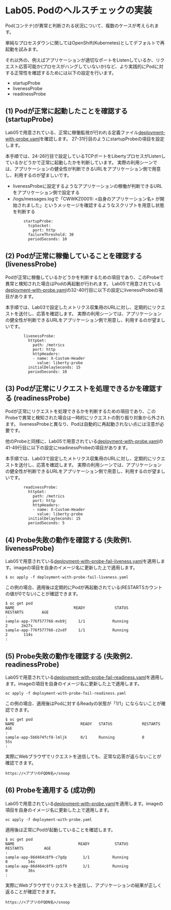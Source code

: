 # Lab05. Podのヘルスチェックの実装
Pod(コンテナ)が異常と判断される状況について、複数のケースが考えられます。

単純なプロセスダウンに関してはOpenShift(Kubernetes)としてデフォルトで再起動を試みます。

それ以外の、例えばアプリケーションが適切なポートをListenしているか、リクエスト応答可能か(プロセスがハングしていないか)など、より実践的にPodに対する正常性を確認するためには以下の設定を行います。
* startupProbe
* livenessProbe
* readinessProbe

## (1) Podが正常に起動したことを確認する (startupProbe)
Lab05で用意されている、正常に稼働監視が行われる定義ファイル[deployment-with-probe.yaml](./deployment-with-probe.yaml)を確認します。
27-31行目のようにstartupProbeの項目を設定します。

本手順では、24-26行目で設定しているTCPポートをLibertyプロセスがListenしているかどうかで正常に起動したかを判断しています。
実際の利用シーンでは、アプリケーションの健全性が判断できるURLをアプリケーション側で用意し、利用するのが望ましいです。
* livenessProbeに設定するようなアプリケーションの稼働が判断できるURLをアプリケーション側で設定する
* /logs/messages.logで「CWWKZ0001I: <自身のアプリケーション名> が開始されました」というメッセージを確認するようなスクリプトを用意し状態を判断する

```
        startupProbe:
          tcpSocket:
            port: http 
          failureThreshold: 30
          periodSeconds: 10
```

## (2) Podが正常に稼働していることを確認する (livenessProbe)
Podが正常に稼働しているかどうかを判断するための項目であり、このProbeで異常と検知された場合はPodの再起動が行われます。
Lab05で用意されている[deployment-with-probe.yaml](./deployment-with-probe.yaml)の32-40行目に以下の設定にlivenessProbeの項目があります。

本手順では、Lab03で設定したメトリクス収集用のURLに対し、定期的にリクエストを送付し、応答を確認します。
実際の利用シーンでは、アプリケーションの健全性が判断できるURLをアプリケーション側で用意し、利用するのが望ましいです。

```
        livenessProbe:
          httpGet:
            path: /metrics
            port: http
            httpHeaders:
            - name: X-Custom-Header
              value: liberty-probe
          initialDelaySeconds: 15
          periodSeconds: 10
```

## (3) Podが正常にリクエストを処理できるかを確認する (readinessProbe)
Podが正常にリクエストを処理できるかを判断するための項目であり、このProbeで異常と検知された場合は一時的にリクエストの割り振り対象から外されます。
livenessProbeと異なり、Podは自動的に再起動されない点には注意が必要です。

他のProbeと同様に、Lab05で用意されている[deployment-with-probe.yaml](./deployment-with-probe.yaml)の41-49行目に以下の設定にreadinessProbeの項目があります。

本手順では、Lab03で設定したメトリクス収集用のURLに対し、定期的にリクエストを送付し、応答を確認します。
実際の利用シーンでは、アプリケーションの健全性が判断できるURLをアプリケーション側で用意し、利用するのが望ましいです。
```
        readinessProbe:
          httpGet:
            path: /metrics
            port: http 
            httpHeaders:
            - name: X-Custom-Header
              value: liberty-probe
          initialDelaySeconds: 15
          periodSeconds: 5
```

## (4) Probe失敗の動作を確認する (失敗例1. livenessProbe)
Lab05で用意されている[deployment-with-probe-fail-liveness.yaml](./deployment-with-probe-fail-liveness.yaml)を適用します。imageの項目を自身のイメージ名に更新した上で適用します。
```
$ oc apply -f deployment-with-probe-fail-liveness.yaml
```

この例の場合、適用後は定期的にPodが再起動されている(RESTARTSカウントの値が0でない)ことが確認できます。
```
$ oc get pod
NAME                          READY             STATUS          RESTARTS        AGE
:
sample-app-776f577766-mvb9j     1/1            Running                 2      2m27s
sample-app-776f577766-z2vdf     1/1            Running                 2       114s
:
```

## (5) Probe失敗の動作を確認する (失敗例2. readinessProbe)
Lab05で用意されている[deployment-with-probe-fail-readiness.yaml](./deployment-with-probe-fail-readiness.yaml)を適用します。imageの項目を自身のイメージ名に更新した上で適用します。
```
oc apply -f deployment-with-probe-fail-readiness.yaml
```

この例の場合、適用後はPodに対するReadyの状態が「1/1」にならないことが確認できます。
```
$ oc get pod
NAME                             READY   STATUS             RESTARTS   AGE
:
sample-app-5b6b74fcf8-lmljk      0/1     Running            0          55s
:
```

実際にWebブラウザでリクエストを送信しても、正常な応答が返らないことが確認できます。
```
https://<アプリのFQDN名>/snoop
```

## (6) Probeを適用する (成功例)
Lab05で用意されている[deployment-with-probe.yaml](./deployment-with-probe.yaml)を適用します。imageの項目を自身のイメージ名に更新した上で適用します。
```
oc apply -f deployment-with-probe.yaml
```

適用後は正常にPodが起動していることを確認します。
```
$ oc get pod
NAME                            READY           STATUS             RESTARTS         AGE
:
sample-app-86d464c8f9-c7gdp       1/1          Running                    0         54s
sample-app-86d464c8f9-zp5f9       1/1          Running                    0         36s
:
```

実際にWebブラウザでリクエストを送信し、アプリケーションの結果が正しく返ることが確認できます。
```
https://<アプリのFQDN名>/snoop
```
